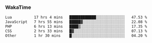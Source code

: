 ### WakaTime

<!--START_SECTION:waka-->

```txt
Lua          17 hrs 4 mins   ████████████░░░░░░░░░░░░░   47.53 %
JavaScript   7 hrs 55 mins   █████▓░░░░░░░░░░░░░░░░░░░   22.08 %
PHP          6 hrs 13 mins   ████▒░░░░░░░░░░░░░░░░░░░░   17.35 %
CSS          2 hrs 33 mins   █▓░░░░░░░░░░░░░░░░░░░░░░░   07.13 %
Other        1 hr 30 mins    █░░░░░░░░░░░░░░░░░░░░░░░░   04.20 %
```

<!--END_SECTION:waka-->
